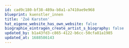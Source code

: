 ```yaml
---
id: cad9c180-bf38-489a-b8a1-a7410ae9e968
blueprint: kuenstler_innen
title: 'Zoë Karsten'
hat_eigene_website_has_own_website: false
biographie_eintragen_create_artist_s_biography: false
updated_by: b1a43fd3-c865-4122-b6cc-50cfa81a1985
updated_at: 1688586143
---
```

